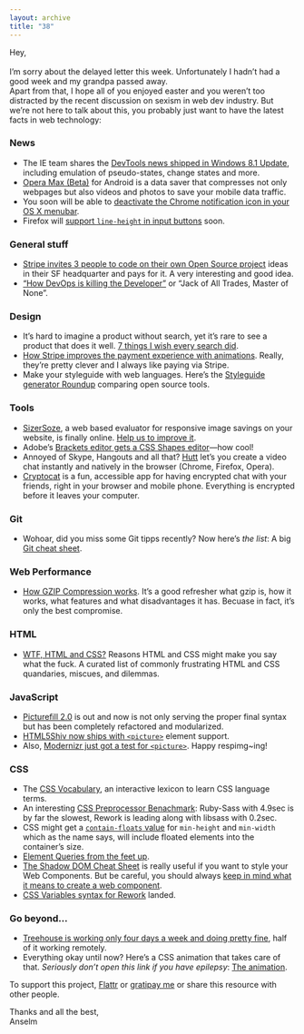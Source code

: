 ```yaml
---
layout: archive
title: "38"
---
```


Hey,<br>
<br>
I’m sorry about the delayed letter this week. Unfortunately I hadn’t had a good week and my grandpa passed away.<br>
Apart from that, I hope all of you enjoyed easter and you weren’t too distracted by the recent discussion on sexism in web dev industry. But we’re not here to talk about this, you probably just want to have the latest facts in web technology:

### News

- The IE team shares the [DevTools news shipped in Windows 8.1 Update](http://blogs.msdn.com/b/ie/archive/2014/04/14/what-s-new-in-f12-with-windows-8-1-update.aspx), including emulation of pseudo-states, change states and more.
- [Opera Max (Beta)](http://blogs.opera.com/news/2014/04/opera-max-now-available-russia-ukraine/) for Android is a data saver that compresses not only webpages but also videos and photos to save your mobile data traffic.
- You soon will be able to [deactivate the Chrome notification icon in your OS X menubar](https://code.google.com/p/chromium/issues/detail?id=305398).
- Firefox will [support `line-height` in input buttons](https://bugzilla.mozilla.org/show_bug.cgi?id=697451) soon.

### General stuff

- [Stripe invites 3 people to code on their own Open Source project](https://stripe.com/blog/stripe-open-source-retreat) ideas in their SF headquarter and pays for it. A very interesting and good idea.
- [“How DevOps is killing the Developer”](http://jeffknupp.com/blog/2014/04/15/how-devops-is-killing-the-developer/) or “Jack of All Trades, Master of None”.

### Design

- It’s hard to imagine a product without search, yet it’s rare to see a product that does it well. [7 things I wish every search did](http://insideintercom.io/7-things-wish-every-search-did/).
- [How Stripe improves the payment experience with animations](https://medium.com/p/3d1b0a9b810e). Really, they’re pretty clever and I always like paying via Stripe.
- Make your styleguide with web languages. Here’s the [Styleguide generator Roundup](http://welchcanavan.com/styleguide-roundup/) comparing open source tools.

### Tools

- [SizerSoze](http://sizersoze.org/), a web based evaluator for responsive image savings on your website, is finally online. [Help us to improve it](https://github.com/ResponsiveImagesCG/Sizer-Soze-frontend/issues).
- Adobe’s [Brackets editor gets a CSS Shapes editor](http://blogs.adobe.com/webplatform/2014/04/17/css-shapes-editor-in-brackets/)—how cool!
- Annoyed of Skype, Hangouts and all that? [Hutt](https://hu.tt/) let’s you create a video chat instantly and natively in the browser (Chrome, Firefox, Opera).
- [Cryptocat](https://crypto.cat/) is a fun, accessible app for having encrypted chat with your friends, right in your browser and mobile phone. Everything is encrypted before it leaves your computer.

### Git

- Wohoar, did you miss some Git tipps recently? Now here’s _the list_: A big [Git cheat sheet](https://github.com/tiimgreen/github-cheat-sheet).

### Web Performance

- [How GZIP Compression works](http://blog.servergrove.com/2014/04/14/gzip-compression-works/). It’s a good refresher what gzip is, how it works, what features and what disadvantages it has. Becuase in fact, it’s only the best compromise.

### HTML

- [WTF, HTML and CSS?](http://wtfhtmlcss.com/) Reasons HTML and CSS might make you say what the fuck. A curated list of commonly frustrating HTML and CSS quandaries, miscues, and dilemmas.

### JavaScript

- [Picturefill 2.0](http://scottjehl.github.io/picturefill/) is out and now is not only serving the proper final syntax but has been completely refactored and modularized.
- [HTML5Shiv now ships with `<picture>`](https://github.com/aFarkas/html5shiv/commit/c163f8d0668cc37ff72083f40d128753d7e817cb) element support.
- Also, [Modernizr just got a test for `<picture>`](https://github.com/Modernizr/Modernizr/pull/1302). Happy respimg~ing!

### CSS

- The [CSS Vocabulary](http://pumpula.net/p/apps/css-vocabulary/), an interactive lexicon to learn CSS language terms.
- An interesting [CSS Preprocessor Benachmark](http://www.solitr.com/blog/2014/01/css-preprocessor-benchmark/): Ruby-Sass with 4.9sec is by far the slowest, Rework is leading along with libsass with 0.2sec.
- CSS might get a [`contain-floats` value](http://dev.w3.org/csswg/css-sizing/#the-contain-floats-value) for `min-height` and `min-width` which as the name says, will include floated elements into the container’s size.
- [Element Queries from the feet up](http://www.backalleycoder.com/2014/04/18/element-queries-from-the-feet-up/).
- [The Shadow DOM Cheat Sheet](http://robdodson.me/blog/2014/04/10/shadow-dom-css-cheat-sheet/) is really useful if you want to style your Web Components. But be careful, you should always [keep in mind what it means to create a web component](http://christianheilmann.com/2014/04/18/web-components-and-you-dangers-to-avoid/).
- [CSS Variables syntax for Rework](https://github.com/reworkcss/rework-vars) landed.

### Go beyond…

- [Treehouse is working only four days a week and doing pretty fine](http://money.cnn.com/2014/04/22/smallbusiness/treehouse-four-day-workweek/index.html), half of it working remotely.
- Everything okay until now? Here’s a CSS animation that takes care of that. _Seriously don’t open this link if you have epilepsy_: [The animation](http://codepen.io/keithclark/pen/ujcIy).

To support this project, [Flattr](https://flattr.com/profile/helloanselm) or [gratipay me](https://www.gratipay.com/Anselm%20Hannemann/) or share this resource with other people.

Thanks and all the best,<br>
Anselm
